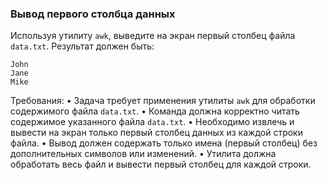 
### Вывод первого столбца данных

Используя утилиту `awk`, выведите на экран первый столбец файла `data.txt`.
Результат должен быть:
```
John
Jane
Mike
```

Требования:
•	Задача требует применения утилиты `awk` для обработки содержимого файла `data.txt`.
•	Команда должна корректно читать содержимое указанного файла `data.txt`.
•	Необходимо извлечь и вывести на экран только первый столбец данных из каждой строки файла.
•	Вывод должен содержать только имена (первый столбец) без дополнительных символов или изменений.
•	Утилита должна обработать весь файл и вывести первый столбец для каждой строки.